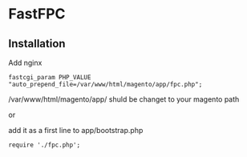 # FastFPC

## Installation 

Add nginx 

```
fastcgi_param PHP_VALUE "auto_prepend_file=/var/www/html/magento/app/fpc.php";
```
/var/www/html/magento/app/ shuld be changet to your magento path 

or 

add it as a first line to app/bootstrap.php

```
require './fpc.php';
```
